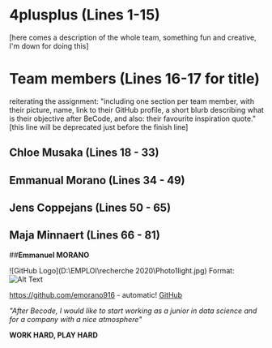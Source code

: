 # 4plusplus (Lines 1-15)

[here comes a description of the whole team, something fun and creative, I'm down for doing this] 

# Team members (Lines 16-17 for title)

reiterating the assignment: "including one section per team member, with their picture, name, link to their GitHub profile, a short blurb describing what is their objective after BeCode, and also: their favourite inspiration quote." [this line will be deprecated just before the finish line]

## Chloe Musaka (Lines 18 - 33)

## Emmanual Morano (Lines 34 - 49)

## Jens Coppejans (Lines 50 - 65)

## Maja Minnaert (Lines 66 - 81)


















##**Emmanuel MORANO**

![GitHub Logo](D:\EMPLOI\recherche 2020\Photo1light.jpg)
Format: ![Alt Text](url)

https://github.com/emorano916 - automatic!
[GitHub](https://github.com/emorano916)

*"After Becode, I would like to start working as a junior in data science and for a company with a nice atmosphere"*

**WORK HARD, PLAY HARD**